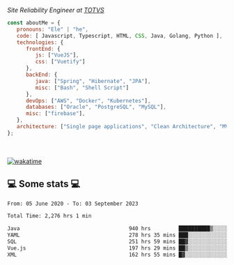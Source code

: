 <p><em>Site Reliability Engineer at <a href="https://www.totvs.com/">TOTVS</a></br>
</em></p>


```javascript
const aboutMe = {
   pronouns: "Ele" | "he",
   code: [ Javascript, Typescript, HTML, CSS, Java, Golang, Python ],
   technologies: {
      frontEnd: {
         js: ["VueJS"],
         css: ["Vuetify"]
      },
      backEnd: {
         java: ["Spring", "Hibernate", "JPA"],
         misc: ["Bash", "Shell Script"]
      },
      devOps: ["AWS", "Docker", "Kubernetes"],
      databases: ["Oracle", "PostgreSQL", "MySQL"],
      misc: ["firebase"],
   },
   architecture: ["Single page applications", "Clean Architecture", "MVC", "Microservices"],
};
```
</br></br>
[![wakatime](https://wakatime.com/badge/user/a3a8ed06-d304-4d6b-bc86-4adc418cdea7.svg)](https://wakatime.com/@a3a8ed06-d304-4d6b-bc86-4adc418cdea7)
<h2>💻 Some stats 💻</h2>

<!--START_SECTION:waka-->

```txt
From: 05 June 2020 - To: 03 September 2023

Total Time: 2,276 hrs 1 min

Java                                   940 hrs         ██████████▒░░░░░░░░░░░░░░   41.30 %
YAML                                   278 hrs 35 mins ███░░░░░░░░░░░░░░░░░░░░░░   12.24 %
SQL                                    251 hrs 59 mins ██▓░░░░░░░░░░░░░░░░░░░░░░   11.07 %
Vue.js                                 197 hrs 29 mins ██▒░░░░░░░░░░░░░░░░░░░░░░   08.68 %
XML                                    162 hrs 55 mins █▓░░░░░░░░░░░░░░░░░░░░░░░   07.16 %
```

<!--END_SECTION:waka-->
